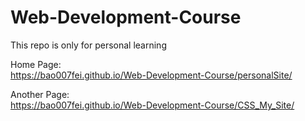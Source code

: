 # Web-Development-Course

This repo is only for personal learning

Home Page:  
<https://bao007fei.github.io/Web-Development-Course/personalSite/>

Another Page:  
<https://bao007fei.github.io/Web-Development-Course/CSS_My_Site/>
